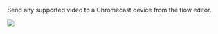 Send any supported video to a Chromecast device from the flow editor.

![](http://i.imgur.com/HI3XMUV.png)
